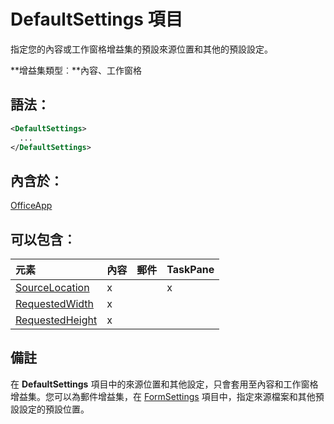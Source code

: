 
# DefaultSettings 項目
指定您的內容或工作窗格增益集的預設來源位置和其他的預設設定。

 **增益集類型︰**內容、工作窗格


## 語法：


```XML
<DefaultSettings>
  ...
</DefaultSettings>
```


## 內含於：

[OfficeApp](../../reference/manifest/officeapp.md)


## 可以包含︰



|**元素**|**內容**|**郵件**|**TaskPane**|
|:-----|:-----|:-----|:-----|
|[SourceLocation](../../reference/manifest/override.md)|x||x|
|[RequestedWidth](../../reference/manifest/requestedwidth.md)|x|||
|[RequestedHeight](../../reference/manifest/requestedheight.md)|x|||

## 備註

在 **DefaultSettings** 項目中的來源位置和其他設定，只會套用至內容和工作窗格增益集。您可以為郵件增益集，在 [FormSettings](../../reference/manifest/formsettings.md) 項目中，指定來源檔案和其他預設設定的預設位置。

